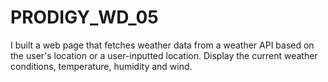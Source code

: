 # PRODIGY_WD_05
I built a web page that fetches weather data from a weather API based on the user's location or a user-inputted location. Display the current weather conditions, temperature, humidity and wind.
